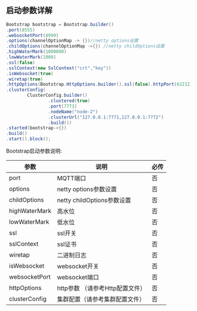 <!--
.. title: 启动MQTT
.. slug: start-mqtt
-->

## 启动参数详解

```java
Bootstrap bootstrap = Bootstrap.builder()
.port(8555)
.websocketPort(8999)
.options(channelOptionMap -> {})//netty options设置
.childOptions(channelOptionMap ->{}) //netty childOptions设置
.highWaterMark(1000000)
.lowWaterMark(1000)
.ssl(false)
.sslContext(new SslContext("crt","key"))
.isWebsocket(true)
.wiretap(true)
.httpOptions(Bootstrap.HttpOptions.builder().ssl(false).httpPort(62212).accessLog(true).build())
.clusterConfig(
        ClusterConfig.builder()
                .clustered(true)
                .port(7773)
                .nodeName("node-2")
                .clusterUrl("127.0.0.1:7771,127.0.0.1:7772")
                .build())
.started(bootstrap->{})
.build()
.start().block();
```

Bootstrap启动参数说明:

|  参数   | 说明  | 必传  |
|  ----  | ----  |----  |
| port  | MQTT端口 |否 |
| options  | netty options参数设置 |否 |
| childOptions  | netty childOptions参数设置 |否 |
| highWaterMark  | 高水位 |否 |
| lowWaterMark  | 低水位 |否 |
| ssl  | ssl开关 |否 |
| sslContext  | ssl证书 |否|
| wiretap  | 二进制日志 |否
| isWebsocket  | websocket开关 |否
| websocketPort  | websocket端口 |否 |
| httpOptions  | http参数 （请参考Http配置文件）|否 |
| clusterConfig  | 集群配置（请参考集群配置文件） |否 |


